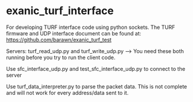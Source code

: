 # exanic_turf_interface
For developing TURF interface code using python sockets. The TURF firmware and UDP interface document can be found at: https://github.com/barawn/exanic_turf_test

Servers: turf_read_udp.py and turf_write_udp.py --> You need these both running before you try to run the client code. 

Use sfc_interface_udp.py and test_sfc_interface_udp.py to connect to the server

Use turf_data_interpreter.py to parse the packet data. This is not complete and will not work for every address/data sent to it. 
